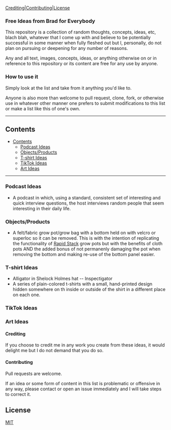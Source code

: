 [Crediting](#crediting)|[Contributing](#contributing)|[License](#license)
### Free Ideas from Brad for Everybody

This repository is a collection of random thoughts, concepts, ideas, etc, blach blah, whatever that I come up with and believe to be potentially successful in some manner when fully fleshed out but I, personally, do not plan on pursuing or deepening for any number of reasons. 

Any and all text, images, concepts, ideas, or anything otherwise on or in reference to this repository or its content are free for any use by anyone. 

### How to use it

Simply look at the list and take from it anything you'd like to. 

Anyone is also more than welcome to pull request, clone, fork, or otherwise  use in whatever other manner one prefers to submit modifications to this list or make a list like this of one's own. 

***
## Contents
- [Contents](#contents)
  - [Podcast Ideas](#podcast-ideas)
  - [Objects/Products](#objectsproducts)
  - [T-shirt Ideas](#t-shirt-ideas)
  - [TikTok Ideas](#tiktok-ideas)
  - [Art Ideas](#art-ideas)
  
  
***
### Podcast Ideas
* A podcast in which, using a standard, consistent set of interesting and quick interview questions, the host interviews random people that seem interesting in their daily life.

### Objects/Products
* A felt/fabric grow pot/grow bag with a bottom held on with velcro or superloc so it can be removed. This is with the intention of replicating the functionality of [Rapid Stack](https://rapidstackgrowpots.com/) grow pots but with the benefits of cloth pots AND the added bonus of not permanenly damaging the pot when removing the bottom and making re-use of the bottom panel easier. 
  
### T-shirt Ideas
* Alligator in Shelock Holmes hat -- Inspectigator
* A series of plain-colored t-shirts with a small, hand-printed design hidden somewhere on th inside or outside of the shirt in a different place on each one.
  
### TikTok Ideas

### Art Ideas


#### Crediting

If you choose to credit me in any work you create from these ideas, it would delight me but I do not demand that you do so. 

#### Contributing
Pull requests are welcome.

If an idea or some form of content in this list is problematic or offensive in any way, please contact or open an issue immediately and I will take steps to correct it.


## License
[MIT](https://choosealicense.com/licenses/mit/)